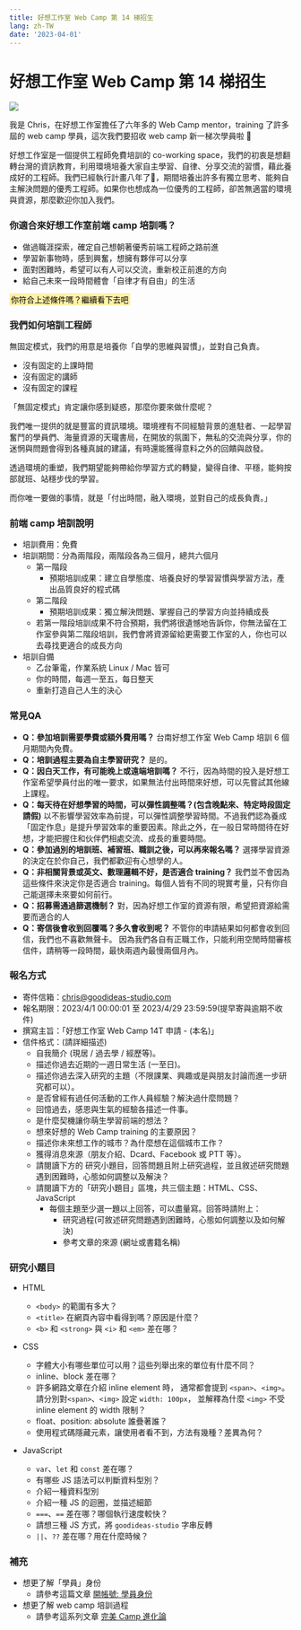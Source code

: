```yaml
---
title: 好想工作室 Web Camp 第 14 梯招生
lang: zh-TW
date: '2023-04-01'
---
```

# 好想工作室 Web Camp 第 14 梯招生

![](https://i.imgur.com/X2ckpS3.jpg)

我是 Chris，在好想工作室擔任了六年多的 Web Camp mentor，training 了許多屆的 web camp 學員，這次我們要招收 web camp 新一梯次學員啦 🎉

好想工作室是一個提供工程師免費培訓的 co-working space，我們的初衷是想翻轉台灣的資訊教育，利用環境培養大家自主學習、自律、分享交流的習慣，藉此養成好的工程師。我們已經執行計畫八年了🎉，期間培養出許多有獨立思考、能夠自主解決問題的優秀工程師。如果你也想成為一位優秀的工程師，卻苦無適當的環境與資源，那麼歡迎你加入我們。

### 你適合來好想工作室前端 camp 培訓嗎？
- 做過職涯探索，確定自己想朝著優秀前端工程師之路前進
- 學習新事物時，感到興奮，想擁有夥伴可以分享
- 面對困難時，希望可以有人可以交流，重新校正前進的方向
- 給自己未來一段時間體會「自律才有自由」的生活

<style>
mark {
    padding: 0.2em;
    color: #000;
    background-color: #fff1a7;
}
</style>

<mark>你符合上述條件嗎？繼續看下去吧</mark>


### 我們如何培訓工程師
無固定模式，我們的用意是培養你「自學的思維與習慣」，並對自己負責。
- 沒有固定的上課時間
- 沒有固定的講師
- 沒有固定的課程

「無固定模式」肯定讓你感到疑惑，那麼你要來做什麼呢？

我們唯一提供的就是豐富的資訊環境。環境裡有不同經驗背景的進駐者、一起學習奮鬥的學員們、海量資源的天瓏書局，在開放的氛圍下，無私的交流與分享，你的迷惘與問題會得到各種真誠的建議，有時還能獲得意料之外的回饋與啟發。

透過環境的重塑，我們期望能夠帶給你學習方式的轉變，變得自律、平穩，能夠按部就班、站穩步伐的學習。

而你唯一要做的事情，就是「付出時間，融入環境，並對自己的成長負責。」

### 前端 camp 培訓說明
- 培訓費用：免費
- 培訓期間：分為兩階段，兩階段各為三個月，總共六個月
    - 第一階段
        - 預期培訓成果：建立自學態度、培養良好的學習習慣與學習方法，產出品質良好的程式碼
    - 第二階段
        - 預期培訓成果：獨立解決問題、掌握自己的學習方向並持續成長
    - 若第一階段培訓成果不符合預期，我們將很遺憾地告訴你，你無法留在工作室參與第二階段培訓，我們會將資源留給更需要工作室的人，你也可以去尋找更適合的成長方向
- 培訓自備
    - 乙台筆電，作業系統 Linux / Mac 皆可
    - 你的時間，每週一至五，每日整天
    - 重新打造自己人生的決心


### 常見QA

- **Q：參加培訓需要學費或額外費用嗎？**
    台南好想工作室 Web Camp 培訓 6 個月期間內免費。
- **Q：培訓過程主要為自主學習研究？**
    是的。
- **Q：因白天工作，有可能晚上或遠端培訓嗎？**
    不行，因為時間的投入是好想工作室希望學員付出的唯一要求，如果無法付出時間來好想，可以先嘗試其他線上課程。
- **Q：每天待在好想學習的時間，可以彈性調整嗎？(包含晚點來、特定時段固定請假)**
    以不影響學習效率為前提，可以彈性調整學習時間。不過我們認為養成「固定作息」是提升學習效率的重要因素。除此之外，在一般日常時間待在好想，才能把握住和伙伴們相處交流、成長的重要時間。
- **Q：參加過別的培訓班、補習班、職訓之後，可以再來報名嗎？**
    選擇學習資源的決定在於你自己，我們都歡迎有心想學的人。
- **Q：非相關背景或英文、數理邏輯不好，是否適合 training？**
    我們並不會因為這些條件來決定你是否適合 training。每個人皆有不同的現實考量，只有你自己能選擇未來要如何前行。
- **Q：招募需通過篩選機制？**
    對，因為好想工作室的資源有限，希望把資源給需要而適合的人
- **Q：寄信後會收到回覆嗎？多久會收到呢？**
    不管你的申請結果如何都會收到回信，我們也不喜歡無聲卡。
    因為我們各自有正職工作，只能利用空閒時間審核信件，請稍等一段時間，最快兩週內最慢兩個月內。


### 報名方式
- 寄件信箱：chris@goodideas-studio.com
- 報名期限：2023/4/1 00:00:01 至 2023/4/29 23:59:59(提早寄與逾期不收件)
- 撰寫主旨：「好想工作室 Web Camp 14T 申請 - (本名)」
- 信件格式：(請詳細描述)
    - 自我簡介 (現居 / 過去學 / 經歷等)。
    - 描述你過去近期的一週日常生活 (一至日)。
    - 描述你過去深入研究的主題（不限課業、興趣或是與朋友討論而進一步研究都可以）。
    - 是否曾經有過任何活動的工作人員經驗？解決過什麼問題？
    - 回憶過去，感恩與生氣的經驗各描述一件事。
    - 是什麼契機讓你萌生學習前端的想法？
    - 想來好想的 Web Camp training 的主要原因？
    - 描述你未來想工作的城市？為什麼想在這個城市工作？
    - 獲得消息來源（朋友介紹、Dcard、Facebook 或 PTT 等）。
    - 請閱讀下方的 研究小題目，回答問題且附上研究過程，並且敘述研究問題遇到困難時，心態如何調整以及解決？
    - 請閱讀下方的「研究小題目」區塊，共三個主題：HTML、CSS、JavaScript
        - 每個主題至少選一題以上回答，可以盡量寫。回答時請附上：
            - 研究過程(可敘述研究問題遇到困難時，心態如何調整以及如何解決)
            - 參考文章的來源 (網址或書籍名稱)

### 研究小題目
- HTML
    - `<body>` 的範圍有多大？
    - `<title>` 在網頁內容中看得到嗎？原因是什麼？
    - `<b>` 和 `<strong>` 與 `<i>` 和 `<em>` 差在哪？

- CSS
    - 字體大小有哪些單位可以用？這些列舉出來的單位有什麼不同？
    - inline、block 差在哪？
    - 許多網路文章在介紹 inline element 時，
      通常都會提到 `<span>`、`<img>`。
      請分別對`<span>`、`<img>` 設定 `width: 100px`，
      並解釋為什麼 `<img>` 不受 inline element 的 width 限制？
    - float、position: absolute 誰疊著誰？
    - 使用程式碼隱藏元素，讓使用者看不到，方法有幾種？差異為何？

- JavaScript
    - `var`、`let` 和 `const` 差在哪？
    - 有哪些 JS 語法可以判斷資料型別？
    - 介紹一種資料型別
    - 介紹一種 JS 的迴圈，並描述細節
    - `===`、`==` 差在哪？哪個執行速度較快？
    - 請想三種 JS 方式，將 `goodideas-studio` 字串反轉
    - `||`、`??` 差在哪？用在什麼時候？


### 補充
- 想更了解「學員」身份
    - 請參考這篇文章 [開帳號: 學員身份](https://ithelp.ithome.com.tw/articles/10241670)
- 想更了解 web camp 培訓過程
    - 請參考這系列文章 [完美 Camp 進化論](https://ithelp.ithome.com.tw/users/20107637/ironman/3641)

